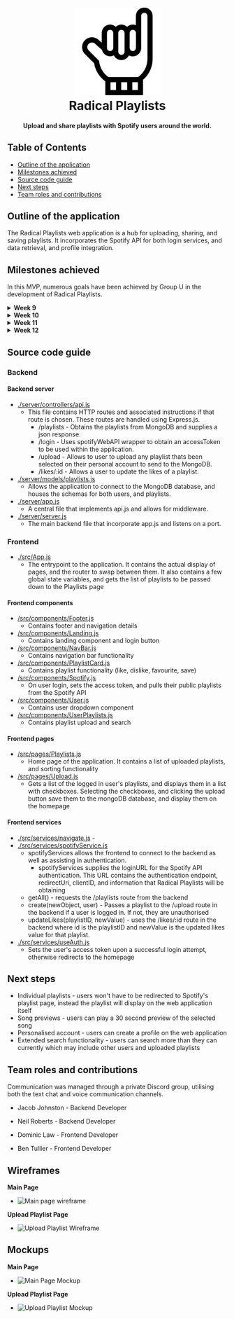 <h1 align="center">
  <br>
  <img src="./public/logo.png" alt="Radical Playlists" width="200">
  <br>
  Radical Playlists
  <br>
</h1>

<h4 align="center">Upload and share playlists with Spotify users around the world.</h4>

## Table of Contents

* <a href="#outline-of-the-application">Outline of the application</a>
* <a href="#milestones-achieved">Milestones achieved</a>
* <a href="#source-code-guide">Source code guide</a>
* <a href="#next-steps">Next steps</a>
* <a href="#team-roles-and-contributions">Team roles and contributions</a>

## Outline of the application

The Radical Playlists web application is a hub for uploading, sharing, and saving playlists. It incorporates the Spotify API for both login services, and data retrieval, and profile integration.

## Milestones achieved

In this MVP, numerous goals have been achieved by Group U in the development of Radical Playlists.

<details>
<summary><strong>Week 9</strong></summary>

  - Backend
    - Implemented functionality with the Spotify API
    - Implemented Wrapper API for Spotify
    - Implemented Login Authentication with Spotify API

  - Frontend
    - Added Logo
    - Implemented Navigation Bar
    - Added Footer
    - Implemented Playlist Component
    - Implemented Upload Component
    - Added Page Routing
    - Implemented TailwindCSS
</details>

<details>
<summary> <strong>Week 10</strong> </summary>

  - Backend
    - Enabled pulling playlist data from profiles
    - Integrated MongoDB
    - Implemented primitve usage for Spotify playlists
    
  - Frontend
    - Implemented responsive design
    - Displayed username when logged in
    - Login button now removed when the user is logged in
    - Added QOL feature where clicking profile takes the user to their account
    - Refactored playlist display
    - Implemented UserPlaylists component
    - Implemented Upload page
    - Implemented User Component
    - QOL text formatting
</details>

<details>
<summary> <strong>Week 11</strong> </summary>

  - Backend
    - Finished MongoDB integration for playlists with three values in schema
      -  *playlistID*, *Upload Date*, and *Likes*
    - Allowed the application to dyamically pull playlist data from the Spotify servers using the playlistID
    - Allows users to send their playlist to the MongoDB

  - Frontend
    - Added the dropdown menu for sorting playlists
      - *Newest*, *Oldest*, *Ascending Likes*, *Descending Likes*, *Favourites*
    - Made the page responsive to different window sizes
</details>
    
<details>
<summary><strong>Week 12</strong></summary>

  - Backend
    - A user liking a playlist is now stored in MongoDB
    - Likes are pulled from MongoDB and are displayed
    - Added functionality for playlist filtering in the application
      - Playlists are sorted by *newest* on default
    - Changed user schema to include an array of favourited playlists
  - Frontend
    - Search bar component implemented
    - Fixed a minor visual bug where the footer appeared underneath the list of playlists
    - Updated logo and title
    - Removed placeholder playlist image, and instead use the actual playlist image
    - Fixed bug where website would crash if there was no songs in the playlist. 
    - Implemented landing page

</details>

## Source code guide

### Backend

#### Backend server
* <a href="/server/controllers/api.js">./server/controllers/api.js</a> 
  - This file contains HTTP routes and associated instructions if that route is chosen. These routes are handled using Express.js.
    - /playlists - Obtains the playlists from MongoDB and supplies a json response.
    - /login - Uses spotifyWebAPI wrapper to obtain an accessToken to be used within the application.
    - /upload - Allows to user to upload any playlist thats been selected on their personal account to send to the MongoDB.
    - /likes/:id - Allows a user to update the likes of a playlist.
* <a href="/server/models/playlists.js">./server/models/playlists.js</a> 
  - Allows the application to connect to the MongoDB database, and houses the schemas for both users, and playlists.
* <a href="/server/app.js">./server/app.js</a> 
  - A central file that implements api.js and allows for middleware.
* <a href="/server/server.js">./server/server.js</a> 
  - The main backend file that incorporate app.js and listens on a port.

### Frontend
* <a href="/src/App.js/">./src/App.js</a> 
  - The entrypoint to the application. It contains the actual display of pages, and the router to swap between them. It also contains a few global state variables, and gets the list of playlists to be passed down to the Playlists page

#### Frontend components
* <a href="/src/components/Footer.js">/src/components/Footer.js</a> 
  - Contains footer and navigation details
* <a href="/src/components/Landing.js">/src/components/Landing.js</a> 
  - Contains landing component and login button
* <a href="/src/components/NavBar.js">/src/components/NavBar.js</a> 
  - Contains navigation bar functionality
* <a href="/src/components/PlaylistCard.js">/src/components/PlaylistCard.js</a> 
  - Contains playlist functionality (like, dislike, favourite, save)
* <a href="/src/components/Spotify.js">/src/components/Spotify.js</a> 
  - On user login, sets the access token, and pulls their public playlists from the Spotify API 
* <a href="/src/components/User.js">/src/components/User.js</a> 
  - Contains user dropdown component
* <a href="/src/components/UserPlaylists.js">/src/components/UserPlaylists.js</a> 
  - Contains playlist upload and search

#### Frontend pages
* <a href="/src/pages/Playlists.js">/src/pages/Playlists.js</a> 
  - Home page of the application. It contains a list of uploaded playlists, and sorting functionality
* <a href="/src/pages/Upload.js">/src/pages/Upload.js</a>   
  - Gets a list of the logged in user's playlists, and displays them in a list with checkboxes. Selecting the checkboxes, and clicking the upload button save them to the mongoDB database, and display them on the homepage

#### Frontend services
* <a href="/src/services/navigate.js">./src/services/navigate.js</a> - 
* <a href="/src/services/spotifyService.js">./src/services/spotifyService.js</a> 
  - spotifyServices allows the frontend to connect to the backend as well as assisting in authentication.
    - spotifyServices supplies the loginURL for the Spotify API authentication. This URL contains the authentication endpoint, redirectUri, clientID, and information that Radical Playlists will be obtaining
  - getAll() - requests the /playlists route from the backend
  - create(newObject, user) - Passes a playlist to the /upload route in the backend if a user is logged in. If not, they are unauthorised
  - updateLikes(playlistID, newValue) - uses the /likes/:id route in the backend where id is the playlistID and newValue is the updated likes value for that playlist.
* <a href="/src/services/useAuth.js">./src/services/useAuth.js</a> 
  - Sets the user's access token upon a successful login attempt, otherwise redirects to the homepage

## Next steps

* Individual playlists - users won't have to be redirected to Spotify's playlist page, instead the playlist will display on the web application itself
* Song previews - users can play a 30 second preview of the selected song
* Personalised account - users can create a profile on the web application
* Extended search functionality - users can search more than they can currently which may include other users and uploaded playlists

## Team roles and contributions

Communication was managed through a private Discord group, utilising both the text chat and voice communication channels.

* Jacob Johnston - Backend Developer

* Neil Roberts - Backend Developer

* Dominic Law - Frontend Developer

* Ben Tullier - Frontend Developer

## Wireframes
<strong>Main Page</strong>
* <img src=".src/images/wireframe1.png" alt="Main page wireframe">

<strong>Upload Playlist Page</strong>
* <img src=".src/images/wireframe2.png" alt="Upload Playlist Wireframe">

## Mockups
<strong>Main Page</strong>
* <img src=".src/images/mockup1.png" alt="Main Page Mockup">

<strong>Upload Playlist Page</strong>
* <img src=".src/images/mockup2.png" alt="Upload Playlist Mockup">